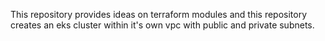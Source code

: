 This repository provides ideas on terraform modules and  this repository creates an eks cluster within it's own vpc with public and private subnets.
